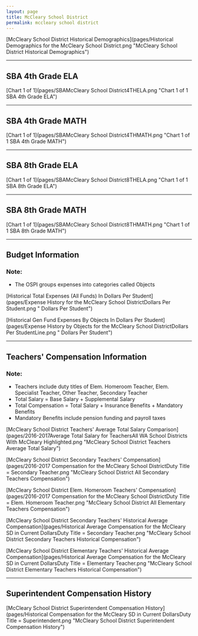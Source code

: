 ```yaml
---
layout: page
title: McCleary School District
permalink: mccleary school district
---
```



[McCleary School District Historical Demographics](pages/Historical Demographics for the McCleary School District.png "McCleary School District Historical Demographics")

___

## SBA 4th Grade ELA

[Chart 1 of 1](pages/SBAMcCleary School District4THELA.png "Chart 1 of 1 SBA 4th Grade ELA")


___

## SBA 4th Grade MATH

[Chart 1 of 1](pages/SBAMcCleary School District4THMATH.png "Chart 1 of 1 SBA 4th Grade MATH")


___

## SBA 8th Grade ELA

[Chart 1 of 1](pages/SBAMcCleary School District8THELA.png "Chart 1 of 1 SBA 8th Grade ELA")


___

## SBA 8th Grade MATH

[Chart 1 of 1](pages/SBAMcCleary School District8THMATH.png "Chart 1 of 1 SBA 8th Grade MATH")


___

## Budget Information
### Note:
- The OSPI groups expenses into categories called Objects

[Historical Total Expenses (All Funds) In Dollars Per Student](pages/Expense History for the McCleary School DistrictDollars Per Student.png " Dollars Per Student")

[Historical Gen Fund Expenses By Objects In Dollars Per Student](pages/Expense History by Objects for the McCleary School DistrictDollars Per StudentLine.png " Dollars Per Student")


___

## Teachers' Compensation Information
### Note:
- Teachers include duty titles of Elem. Homeroom Teacher, Elem. Specialist Teacher, Other Teacher, Secondary Teacher
- Total Salary = Base Salary + Supplemental Salary
- Total Compensation = Total Salary + Insurance Benefits + Mandatory Benefits
- Mandatory Benefits include pension funding and payroll taxes

[McCleary School District Teachers' Average Total Salary Comparison](pages/2016-2017Average Total Salary for TeachersAll WA School Districts With McCleary Highlighted.png "McCleary School District Teachers Average Total Salary")

[McCleary School District Secondary Teachers' Compensation](pages/2016-2017 Compensation for the McCleary School DistrictDuty Title = Secondary Teacher.png "McCleary School District All Secondary Teachers Compensation")

[McCleary School District Elem. Homeroom Teachers' Compensation](pages/2016-2017 Compensation for the McCleary School DistrictDuty Title = Elem. Homeroom Teacher.png "McCleary School District All Elementary Teachers Compensation")

[McCleary School District Secondary Teachers' Historical Average Compensation](pages/Historical Average Compensation for the McCleary SD in Current DollarsDuty Title = Secondary Teacher.png "McCleary School District Secondary Teachers Historical Compensation")

[McCleary School District Elementary Teachers' Historical Average Compensation](pages/Historical Average Compensation for the McCleary SD in Current DollarsDuty Title = Elementary Teacher.png "McCleary School District Elementary Teachers Historical Compensation")


___

## Superintendent Compensation History

[McCleary School District Superintendent Compensation History](pages/Historical Compensation for the McCleary SD in Current DollarsDuty Title = Superintendent.png "McCleary School District Superintendent Compensation History")

